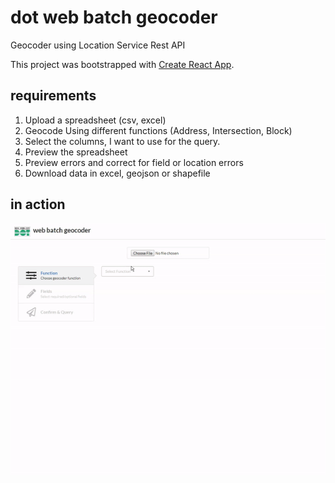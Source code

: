 # dot web batch geocoder


Geocoder using Location Service Rest API 

This project was bootstrapped with [Create React App](https://github.com/facebookincubator/create-react-app).


## requirements

1. Upload a spreadsheet (csv, excel)
2. Geocode Using different functions (Address, Intersection, Block) 
3. Select the columns, I want to use for the query.
4. Preview the spreadsheet
5. Preview errors and correct for field or location errors
6. Download data in excel, geojson or shapefile

## in action

![example of dot web batch geocoder](example.gif)





